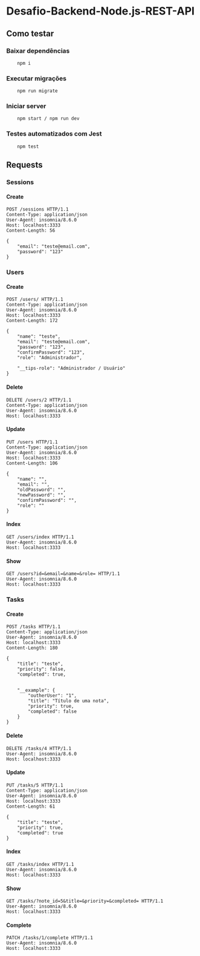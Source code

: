 # Desafio-Backend-Node.js-REST-API

## Como testar

### Baixar dependências

````
    npm i
````

### Executar migrações

````
    npm run migrate
````

### Iniciar server

````
    npm start / npm run dev
````

### Testes automatizados com Jest

````
    npm test
````

## Requests

### Sessions

#### Create
````
POST /sessions HTTP/1.1
Content-Type: application/json
User-Agent: insomnia/8.6.0
Host: localhost:3333
Content-Length: 56

{
	"email": "teste@email.com",
	"password": "123"
}
````

### Users

#### Create
````
POST /users/ HTTP/1.1
Content-Type: application/json
User-Agent: insomnia/8.6.0
Host: localhost:3333
Content-Length: 172

{
	"name": "teste",
	"email": "teste@email.com",
	"password": "123",
	"confirmPassword": "123",
	"role": "Administrador",
	
	"__tips-role": "Administrador / Usuário"
}
````
#### Delete
````
DELETE /users/2 HTTP/1.1
Content-Type: application/json
User-Agent: insomnia/8.6.0
Host: localhost:3333
````
#### Update
````
PUT /users HTTP/1.1
Content-Type: application/json
User-Agent: insomnia/8.6.0
Host: localhost:3333
Content-Length: 106

{
	"name": "",
	"email": "",
	"oldPassword": "",
	"newPassword": "",
	"confirmPassword": "",
	"role": ""
}
````
#### Index
````
GET /users/index HTTP/1.1
User-Agent: insomnia/8.6.0
Host: localhost:3333
````
#### Show
````
GET /users?id=&email=&name=&role= HTTP/1.1
User-Agent: insomnia/8.6.0
Host: localhost:3333
````

### Tasks

#### Create
````
POST /tasks HTTP/1.1
Content-Type: application/json
User-Agent: insomnia/8.6.0
Host: localhost:3333
Content-Length: 180

{
	"title": "teste",
	"priority": false,
	"completed": true,
	
	
	"__example": {
		"outherUser": "1",
		"title": "Título de uma nota",
		"priority": true,
		"completed": false
	}
}
````

#### Delete
````
DELETE /tasks/4 HTTP/1.1
User-Agent: insomnia/8.6.0
Host: localhost:3333
````

#### Update
````
PUT /tasks/5 HTTP/1.1
Content-Type: application/json
User-Agent: insomnia/8.6.0
Host: localhost:3333
Content-Length: 61

{
	"title": "teste",
	"priority": true,
	"completed": true 
}
````

#### Index
````
GET /tasks/index HTTP/1.1
User-Agent: insomnia/8.6.0
Host: localhost:3333
````

#### Show
````
GET /tasks/?note_id=5&title=&priority=&completed= HTTP/1.1
User-Agent: insomnia/8.6.0
Host: localhost:3333
````

#### Complete
````
PATCH /tasks/1/complete HTTP/1.1
User-Agent: insomnia/8.6.0
Host: localhost:3333
````
